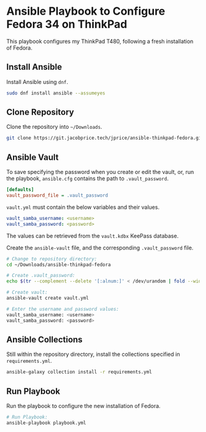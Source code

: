 # Ansible Playbook to Configure Fedora 34 on ThinkPad

This playbook configures my ThinkPad T480, following a fresh installation of Fedora.

## Install Ansible

Install Ansible using `dnf`.

```sh
sudo dnf install ansible --assumeyes
```

## Clone Repository

Clone the repository into `~/Downloads`.

```sh
git clone https://git.jacobprice.tech/jprice/ansible-thinkpad-fedora.git ~/Downloads/ansible-thinkpad-fedora
```

## Ansible Vault

To save specifying the password when you create or edit the vault, or, run the playbook, `ansible.cfg` contains the path to `.vault_password`.

```ini
[defaults]
vault_password_file = .vault_password
```

`vault.yml` must contain the below variables and their values.

```yml
vault_samba_username: <username>
vault_samba_password: <password>
```

The values can be retrieved from the `vault.kdbx` KeePass database.

Create the `ansible-vault` file, and the corresponding `.vault_password` file.

```sh
# Change to repository directory:
cd ~/Downloads/ansible-thinkpad-fedora

# Create .vault_password:
echo $(tr --complement --delete '[:alnum:]' < /dev/urandom | fold --width=64 | head --lines=1) > .vault_password

# Create vault:
ansible-vault create vault.yml

# Enter the username and password values:
vault_samba_username: <username>
vault_samba_password: <password>
```

## Ansible Collections

Still within the repository directory, install the collections specified in `requirements.yml`.

```sh
ansible-galaxy collection install -r requirements.yml
```

## Run Playbook

Run the playbook to configure the new installation of Fedora.

```sh
# Run Playbook:
ansible-playbook playbook.yml
```

